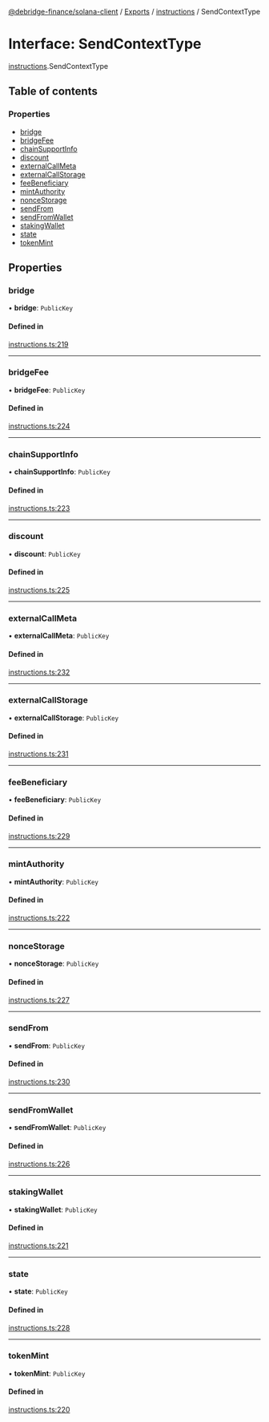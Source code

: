 [@debridge-finance/solana-client](../README.md) / [Exports](../modules.md) / [instructions](../modules/instructions.md) / SendContextType

# Interface: SendContextType

[instructions](../modules/instructions.md).SendContextType

## Table of contents

### Properties

- [bridge](instructions.SendContextType.md#bridge)
- [bridgeFee](instructions.SendContextType.md#bridgefee)
- [chainSupportInfo](instructions.SendContextType.md#chainsupportinfo)
- [discount](instructions.SendContextType.md#discount)
- [externalCallMeta](instructions.SendContextType.md#externalcallmeta)
- [externalCallStorage](instructions.SendContextType.md#externalcallstorage)
- [feeBeneficiary](instructions.SendContextType.md#feebeneficiary)
- [mintAuthority](instructions.SendContextType.md#mintauthority)
- [nonceStorage](instructions.SendContextType.md#noncestorage)
- [sendFrom](instructions.SendContextType.md#sendfrom)
- [sendFromWallet](instructions.SendContextType.md#sendfromwallet)
- [stakingWallet](instructions.SendContextType.md#stakingwallet)
- [state](instructions.SendContextType.md#state)
- [tokenMint](instructions.SendContextType.md#tokenmint)

## Properties

### bridge

• **bridge**: `PublicKey`

#### Defined in

[instructions.ts:219](https://github.com/debridge-finance/solana-contracts-client/blob/1b61583/src/instructions.ts#L219)

___

### bridgeFee

• **bridgeFee**: `PublicKey`

#### Defined in

[instructions.ts:224](https://github.com/debridge-finance/solana-contracts-client/blob/1b61583/src/instructions.ts#L224)

___

### chainSupportInfo

• **chainSupportInfo**: `PublicKey`

#### Defined in

[instructions.ts:223](https://github.com/debridge-finance/solana-contracts-client/blob/1b61583/src/instructions.ts#L223)

___

### discount

• **discount**: `PublicKey`

#### Defined in

[instructions.ts:225](https://github.com/debridge-finance/solana-contracts-client/blob/1b61583/src/instructions.ts#L225)

___

### externalCallMeta

• **externalCallMeta**: `PublicKey`

#### Defined in

[instructions.ts:232](https://github.com/debridge-finance/solana-contracts-client/blob/1b61583/src/instructions.ts#L232)

___

### externalCallStorage

• **externalCallStorage**: `PublicKey`

#### Defined in

[instructions.ts:231](https://github.com/debridge-finance/solana-contracts-client/blob/1b61583/src/instructions.ts#L231)

___

### feeBeneficiary

• **feeBeneficiary**: `PublicKey`

#### Defined in

[instructions.ts:229](https://github.com/debridge-finance/solana-contracts-client/blob/1b61583/src/instructions.ts#L229)

___

### mintAuthority

• **mintAuthority**: `PublicKey`

#### Defined in

[instructions.ts:222](https://github.com/debridge-finance/solana-contracts-client/blob/1b61583/src/instructions.ts#L222)

___

### nonceStorage

• **nonceStorage**: `PublicKey`

#### Defined in

[instructions.ts:227](https://github.com/debridge-finance/solana-contracts-client/blob/1b61583/src/instructions.ts#L227)

___

### sendFrom

• **sendFrom**: `PublicKey`

#### Defined in

[instructions.ts:230](https://github.com/debridge-finance/solana-contracts-client/blob/1b61583/src/instructions.ts#L230)

___

### sendFromWallet

• **sendFromWallet**: `PublicKey`

#### Defined in

[instructions.ts:226](https://github.com/debridge-finance/solana-contracts-client/blob/1b61583/src/instructions.ts#L226)

___

### stakingWallet

• **stakingWallet**: `PublicKey`

#### Defined in

[instructions.ts:221](https://github.com/debridge-finance/solana-contracts-client/blob/1b61583/src/instructions.ts#L221)

___

### state

• **state**: `PublicKey`

#### Defined in

[instructions.ts:228](https://github.com/debridge-finance/solana-contracts-client/blob/1b61583/src/instructions.ts#L228)

___

### tokenMint

• **tokenMint**: `PublicKey`

#### Defined in

[instructions.ts:220](https://github.com/debridge-finance/solana-contracts-client/blob/1b61583/src/instructions.ts#L220)
